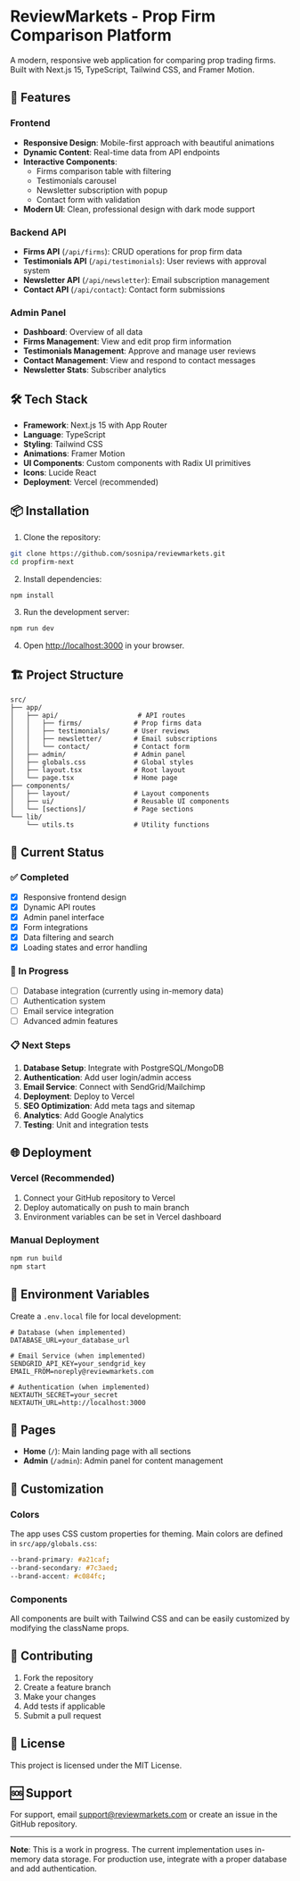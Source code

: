 # ReviewMarkets - Prop Firm Comparison Platform

A modern, responsive web application for comparing prop trading firms. Built with Next.js 15, TypeScript, Tailwind CSS, and Framer Motion.

## 🚀 Features

### Frontend

- **Responsive Design**: Mobile-first approach with beautiful animations
- **Dynamic Content**: Real-time data from API endpoints
- **Interactive Components**:
  - Firms comparison table with filtering
  - Testimonials carousel
  - Newsletter subscription with popup
  - Contact form with validation
- **Modern UI**: Clean, professional design with dark mode support

### Backend API

- **Firms API** (`/api/firms`): CRUD operations for prop firm data
- **Testimonials API** (`/api/testimonials`): User reviews with approval system
- **Newsletter API** (`/api/newsletter`): Email subscription management
- **Contact API** (`/api/contact`): Contact form submissions

### Admin Panel

- **Dashboard**: Overview of all data
- **Firms Management**: View and edit prop firm information
- **Testimonials Management**: Approve and manage user reviews
- **Contact Management**: View and respond to contact messages
- **Newsletter Stats**: Subscriber analytics

## 🛠️ Tech Stack

- **Framework**: Next.js 15 with App Router
- **Language**: TypeScript
- **Styling**: Tailwind CSS
- **Animations**: Framer Motion
- **UI Components**: Custom components with Radix UI primitives
- **Icons**: Lucide React
- **Deployment**: Vercel (recommended)

## 📦 Installation

1. Clone the repository:

```bash
git clone https://github.com/sosnipa/reviewmarkets.git
cd propfirm-next
```

2. Install dependencies:

```bash
npm install
```

3. Run the development server:

```bash
npm run dev
```

4. Open [http://localhost:3000](http://localhost:3000) in your browser.

## 🏗️ Project Structure

```
src/
├── app/
│   ├── api/                    # API routes
│   │   ├── firms/             # Prop firms data
│   │   ├── testimonials/      # User reviews
│   │   ├── newsletter/        # Email subscriptions
│   │   └── contact/           # Contact form
│   ├── admin/                 # Admin panel
│   ├── globals.css            # Global styles
│   ├── layout.tsx             # Root layout
│   └── page.tsx               # Home page
├── components/
│   ├── layout/                # Layout components
│   ├── ui/                    # Reusable UI components
│   └── [sections]/            # Page sections
└── lib/
    └── utils.ts               # Utility functions
```

## 🎯 Current Status

### ✅ Completed

- [x] Responsive frontend design
- [x] Dynamic API routes
- [x] Admin panel interface
- [x] Form integrations
- [x] Data filtering and search
- [x] Loading states and error handling

### 🔄 In Progress

- [ ] Database integration (currently using in-memory data)
- [ ] Authentication system
- [ ] Email service integration
- [ ] Advanced admin features

### 📋 Next Steps

1. **Database Setup**: Integrate with PostgreSQL/MongoDB
2. **Authentication**: Add user login/admin access
3. **Email Service**: Connect with SendGrid/Mailchimp
4. **Deployment**: Deploy to Vercel
5. **SEO Optimization**: Add meta tags and sitemap
6. **Analytics**: Add Google Analytics
7. **Testing**: Unit and integration tests

## 🌐 Deployment

### Vercel (Recommended)

1. Connect your GitHub repository to Vercel
2. Deploy automatically on push to main branch
3. Environment variables can be set in Vercel dashboard

### Manual Deployment

```bash
npm run build
npm start
```

## 🔧 Environment Variables

Create a `.env.local` file for local development:

```env
# Database (when implemented)
DATABASE_URL=your_database_url

# Email Service (when implemented)
SENDGRID_API_KEY=your_sendgrid_key
EMAIL_FROM=noreply@reviewmarkets.com

# Authentication (when implemented)
NEXTAUTH_SECRET=your_secret
NEXTAUTH_URL=http://localhost:3000
```

## 📱 Pages

- **Home** (`/`): Main landing page with all sections
- **Admin** (`/admin`): Admin panel for content management

## 🎨 Customization

### Colors

The app uses CSS custom properties for theming. Main colors are defined in `src/app/globals.css`:

```css
--brand-primary: #a21caf;
--brand-secondary: #7c3aed;
--brand-accent: #c084fc;
```

### Components

All components are built with Tailwind CSS and can be easily customized by modifying the className props.

## 🤝 Contributing

1. Fork the repository
2. Create a feature branch
3. Make your changes
4. Add tests if applicable
5. Submit a pull request

## 📄 License

This project is licensed under the MIT License.

## 🆘 Support

For support, email support@reviewmarkets.com or create an issue in the GitHub repository.

---

**Note**: This is a work in progress. The current implementation uses in-memory data storage. For production use, integrate with a proper database and add authentication.
